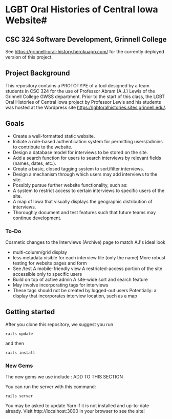 # LGBT Oral Histories of Central Iowa Website#
## CSC 324 Software Development, Grinnell College ##

See https://grinnell-oral-history.herokuapp.com/ for the currently deployed version of this project.

## Project Background ##

This repository contains a PROTOTYPE of a tool designed by a team students in CSC 324 for the use of Professor Abram (A.J.) Lewis of the Grinnell College GWSS department. Prior to the start of this class, the LGBT Oral Histories of Central Iowa project by Professor Lewis and his students was hosted at the Wordpress site https://lgbtoralhistories.sites.grinnell.edu/.


## Goals ##
 - Create a well-formatted static website.
 - Initiate a role-based authentication system for permitting users/admins to contribute to the website.
 - Design a database model for interviews to be stored on the site.
 - Add a search function for users to search interviews by relevant fields (names, dates, etc.).
 - Create a basic, closed tagging system to sort/filter interviews.
 - Design a mechanism through which users may add interviews to the site.
 - Possibly pursue further website functionality, such as:
  - A system to restrict access to certain interviews to specific users of the site.
  - A map of Iowa that visually displays the geographic distribution of interviews.
 - Thoroughly document and test features such that future teams may continue development.

### To-Do ###

Cosmetic changes to the Interviews (Archive) page to match AJ's ideal look
- multi-column/grid display
- less metadata visible for each interview tile (only the name)
More robust testing for website pages and form
 - See /test
A mobile-friendly view
A restricted-access portion of the site accessible only to specific users
 - Build on top of active admin
A site-wide sort and search feature
 - May involve incorporating tags for interviews
 - These tags should not be created by logged-out users
Potentially: a display that incorporates interview location, such as a map

## Getting started ##

After you clone this repository, we suggest you run 
```
rails update
```
and then
```
rails install
```

### New Gems ###

The new gems we use include : ADD TO THIS SECTION

You can run the server with this command:

```
rails server
```
You may be asked to update Yarn if it is not installed and up-to-date already. Visit http://localhost:3000 in your browser to see the site!
